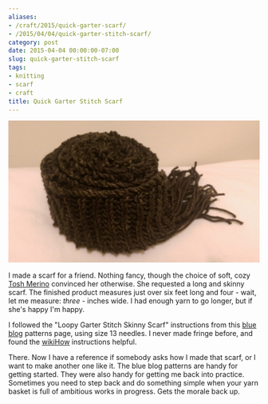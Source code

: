 ```yaml
---
aliases:
- /craft/2015/quick-garter-scarf/
- /2015/04/04/quick-garter-stitch-scarf/
category: post
date: 2015-04-04 00:00:00-07:00
slug: quick-garter-stitch-scarf
tags:
- knitting
- scarf
- craft
title: Quick Garter Stitch Scarf
---
```


![attachments/img/2015/cover-2015-04-04.jpg](../../../attachments/img/2015/cover-2015-04-04.jpg)

I made a scarf for a friend. Nothing fancy, though the choice of soft, cozy [Tosh Merino](http://madelinetosh.com/store/index.php/yarns/tosh-merino.html) convinced her otherwise. She requested a long and skinny scarf. The finished product measures just over six feet long and four - wait, let me measure: *three* -  inches wide. I had enough yarn to go longer, but if she's happy I'm happy.

<!--more-->

I followed the "Loopy Garter Stitch Skinny Scarf" instructions from this [blue blog](http://alison.knitsmiths.us/pattern_beginners_scarves.html) patterns page, using size 13 needles. I never made fringe before, and found the [wikiHow](http://www.wikihow.com/Add-Fringe-to-a-Crochet-or-Knit-Project) instructions helpful.

There. Now I have a reference if somebody asks how I made that scarf, or I want to make another one like it. The blue blog patterns are handy for getting started. They were also handy for getting me back into practice. Sometimes you need to step back and do something simple when your yarn basket is full of ambitious works in progress. Gets the morale back up.
